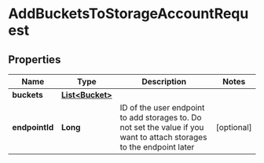 
# AddBucketsToStorageAccountRequest

## Properties
Name | Type | Description | Notes
------------ | ------------- | ------------- | -------------
**buckets** | [**List&lt;Bucket&gt;**](Bucket.md) |  | 
**endpointId** | **Long** | ID of the user endpoint to add storages to. Do not set the value if you want to attach storages to the endpoint later |  [optional]



